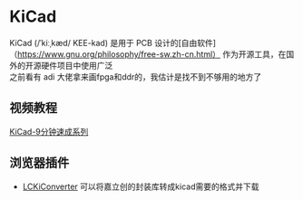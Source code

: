 # KiCad
KiCad (/ˈkiːˌkæd/ KEE-kad) 是用于 PCB 设计的[自由软件]（https://www.gnu.org/philosophy/free-sw.zh-cn.html）
作为开源工具，在国外的开源硬件项目中使用广泛  
之前看有 adi 大佬拿来画fpga和ddr的，我估计是找不到不够用的地方了


## 视频教程
[KiCad-9分钟速成系列](https://www.bilibili.com/video/BV12J411z7j7)

## 浏览器插件
+ [LCKiConverter](https://github.com/xtoolbox/lckiconverter) 可以将嘉立创的封装库转成kicad需要的格式并下载

